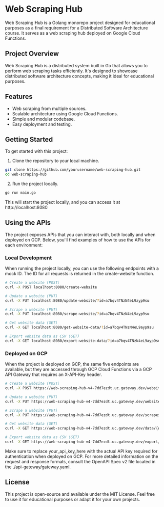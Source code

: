# Web Scraping Hub

Web Scraping Hub is a Golang monorepo project designed for educational purposes as a final requirement for a Distributed Software Architecture course. It serves as a web scraping hub deployed on Google Cloud Functions.

## Project Overview

Web Scraping Hub is a distributed system built in Go that allows you to perform web scraping tasks efficiently. It's designed to showcase distributed software architecture concepts, making it ideal for educational purposes.

## Features

- Web scraping from multiple sources.
- Scalable architecture using Google Cloud Functions.
- Simple and modular codebase.
- Easy deployment and testing.

## Getting Started

To get started with this project:

1. Clone the repository to your local machine.
```bash
git clone https://github.com/yourusername/web-scraping-hub.git
cd web-scraping-hub
```
2. Run the project locally.
```bash
go run main.go
```
This will start the project locally, and you can access it at http://localhost:8080

## Using the APIs

The project exposes APIs that you can interact with, both locally and when deployed on GCP. Below, you'll find examples of how to use the APIs for each environment:

### Local Development

When running the project locally, you can use the following endpoints with a mock ID. The ID for all requests is returned in the create-website function.

```bash
# Create a website (POST)
curl -X POST localhost:8080/create-website

# Update a website (PUT)
curl -X PUT localhost:8080/update-website/?id=a7bqv4TNzN4eL9ayp9su

# Scrape a website (PUT)
curl -X PUT localhost:8080/scrape-website/?id=a7bqv4TNzN4eL9ayp9su

# Get website data (GET)
curl -X GET localhost:8080/get-website-data/?id=a7bqv4TNzN4eL9ayp9su

# Export website data as CSV (GET)
curl -X GET localhost:8080/export-website-data/?id=a7bqv4TNzN4eL9ayp9su
```

### Deployed on GCP
When the project is deployed on GCP, the same five endpoints are available, but they are accessed through GCP Cloud Functions via a GCP API Gateway that requires an X-API-Key header.

```bash
# Create a website (POST)
curl -X POST https://web-scraping-hub-v4-7dd7ezdt.uc.gateway.dev/websites -H "X-API-Key: your_api_key_here"

# Update a website (PUT)
curl -X PUT https://web-scraping-hub-v4-7dd7ezdt.uc.gateway.dev/websites/{website_id} -H "X-API-Key: your_api_key_here"

# Scrape a website (PUT)
curl -X PUT https://web-scraping-hub-v4-7dd7ezdt.uc.gateway.dev/scrapes/{website_id} -H "X-API-Key: your_api_key_here"

# Get website data (GET)
curl -X GET https://web-scraping-hub-v4-7dd7ezdt.uc.gateway.dev/data/{website_id} -H "X-API-Key: your_api_key_here"

# Export website data as CSV (GET)
curl -X GET https://web-scraping-hub-v4-7dd7ezdt.uc.gateway.dev/export/{website_id} -H "X-API-Key: your_api_key_here"
```

Make sure to replace your_api_key_here with the actual API key required for authentication when deployed on GCP.
For more detailed information on the request and response formats, consult the OpenAPI Spec v2 file located in the ./api-gateway/gateway.yaml.

## License
This project is open-source and available under the MIT License. Feel free to use it for educational purposes or adapt it for your own projects.
